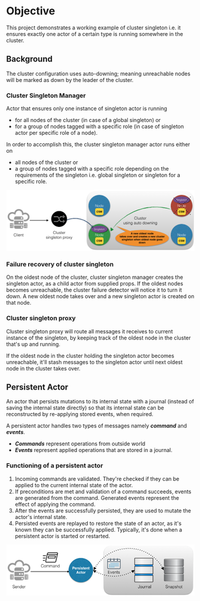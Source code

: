 Objective
===================

This project demonstrates a working example of cluster singleton i.e. it ensures exactly one actor of a certain type is running somewhere in the cluster. 

## Background

The cluster configuration uses auto-downing; meaning unreachable nodes will be marked as down by the leader of the cluster.

### Cluster Singleton Manager

Actor that ensures only one instance of singleton actor is running 
* for all nodes of the cluster (in case of a global singleton) or
* for a group of nodes tagged with a specific role (in case of singleton actor per specific role of a node).
 
In order to accomplish this, the cluster singleton manager actor runs either on 
* all nodes of the cluster or 
* a group of nodes tagged with a specific role
depending on the requirements of the singleton i.e. global singleton or singleton for a specific role. 

![Akka cluster singleton](docs/cluster-singleton.png)

### Failure recovery of cluster singleton 
 
On the oldest node of the cluster, cluster singleton manager creates the singleton actor, as a child actor from supplied props. If the oldest nodes becomes unreachable, the cluster failure detector will notice it to turn it down. A new oldest node takes over and a new singleton actor is created on that node. 
        
### Cluster singleton proxy

Cluster singleton proxy will route all messages it receives to current instance of the singleton, by keeping track of the oldest node in the cluster that's up and running. 

If the oldest node in the cluster holding the singleton actor becomes unreachable, it'll stash messages to the singleton actor until next oldest node in the cluster takes over.
 
## Persistent Actor

An actor that persists mutations to its internal state with a journal (instead of saving the internal state directly) so that its internal state can be reconstructed by re-applying stored events, when required.

A persistent actor handles two types of messages namely **_command_** and **_events_**. 
* **_Commands_** represent operations from outside world
* **_Events_** represent applied operations that are stored in a journal. 

### Functioning of a persistent actor

1. Incoming commands are validated. They're checked if they can be applied to the current internal state of the actor.
2. If preconditions are met and validation of a command succeeds, events are generated from the command. Generated events represent the effect of applying the command.
3. After the events are successfully persisted, they are used to mutate the actor's internal state.
4. Persisted events are replayed to restore the state of an actor, as it's known they can be successfully applied. Typically, it's done when a persistent actor is started or restarted.    

![Akka persistence](docs/akka-persistence.png)

